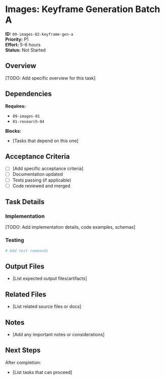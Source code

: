 # Images: Keyframe Generation Batch A

**ID:** `09-images-02-keyframe-gen-a`  
**Priority:** P1  
**Effort:** 5-6 hours  
**Status:** Not Started

## Overview

[TODO: Add specific overview for this task]

## Dependencies

**Requires:**
- `09-images-01`
- `01-research-04`

**Blocks:**
- [Tasks that depend on this one]

## Acceptance Criteria

- [ ] [Add specific acceptance criteria]
- [ ] Documentation updated
- [ ] Tests passing (if applicable)
- [ ] Code reviewed and merged

## Task Details

### Implementation

[TODO: Add implementation details, code examples, schemas]

### Testing

```bash
# Add test commands
```

## Output Files

- [List expected output files/artifacts]

## Related Files

- [List related source files or docs]

## Notes

- [Add any important notes or considerations]

## Next Steps

After completion:
- [List tasks that can proceed]
